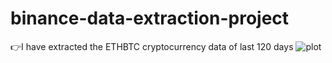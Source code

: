 # binance-data-extraction-project

👉I have extracted the ETHBTC cryptocurrency data of last 120 days
![plot](https://github.com/rishithchintu/binance-data-extraction-project/assets/75387341/8a0c815a-3124-44e0-95d5-9a7ba6c25359)
